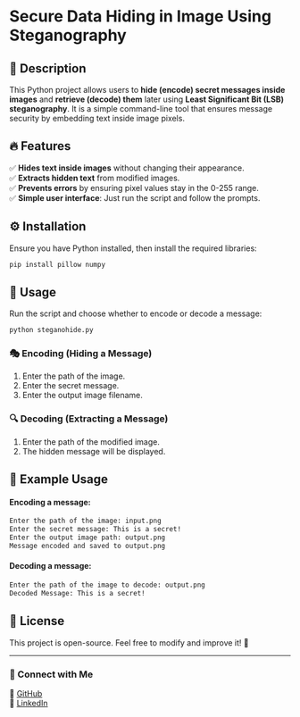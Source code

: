 # Secure Data Hiding in Image Using Steganography

## 📌 Description
This Python project allows users to **hide (encode) secret messages inside images** and **retrieve (decode) them** later using **Least Significant Bit (LSB) steganography**. It is a simple command-line tool that ensures message security by embedding text inside image pixels.

## 🔥 Features
✅ **Hides text inside images** without changing their appearance.  
✅ **Extracts hidden text** from modified images.  
✅ **Prevents errors** by ensuring pixel values stay in the 0-255 range.  
✅ **Simple user interface**: Just run the script and follow the prompts.  

## ⚙️ Installation
Ensure you have Python installed, then install the required libraries:
```sh
pip install pillow numpy
```

## 🚀 Usage
Run the script and choose whether to encode or decode a message:
```sh
python steganohide.py
```

### 🎭 Encoding (Hiding a Message)
1. Enter the path of the image.
2. Enter the secret message.
3. Enter the output image filename.

### 🔍 Decoding (Extracting a Message)
1. Enter the path of the modified image.
2. The hidden message will be displayed.

## 📝 Example Usage
#### Encoding a message:
```sh
Enter the path of the image: input.png
Enter the secret message: This is a secret!
Enter the output image path: output.png
Message encoded and saved to output.png
```

#### Decoding a message:
```sh
Enter the path of the image to decode: output.png
Decoded Message: This is a secret!
```

## 📜 License
This project is open-source. Feel free to modify and improve it! 🚀

---
### 🌟 Connect with Me
🔗 [GitHub](https://github.com/Karankoli17)  
🔗 [LinkedIn](https://www.linkedin.com/in/karan-koli-4b7b5b2b2/)

